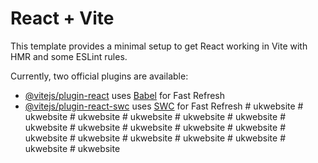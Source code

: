 # React + Vite

This template provides a minimal setup to get React working in Vite with HMR and some ESLint rules.

Currently, two official plugins are available:

- [@vitejs/plugin-react](https://github.com/vitejs/vite-plugin-react/blob/main/packages/plugin-react/README.md) uses [Babel](https://babeljs.io/) for Fast Refresh
- [@vitejs/plugin-react-swc](https://github.com/vitejs/vite-plugin-react-swc) uses [SWC](https://swc.rs/) for Fast Refresh
#   u k w e b s i t e  
 #   u k w e b s i t e  
 #   u k w e b s i t e  
 #   u k w e b s i t e  
 #   u k w e b s i t e  
 #   u k w e b s i t e  
 #   u k w e b s i t e  
 #   u k w e b s i t e  
 #   u k w e b s i t e  
 #   u k w e b s i t e  
 #   u k w e b s i t e  
 #   u k w e b s i t e  
 #   u k w e b s i t e  
 #   u k w e b s i t e  
 #   u k w e b s i t e  
 #   u k w e b s i t e  
 #   u k w e b s i t e  
 #   u k w e b s i t e  
 